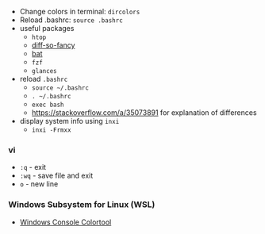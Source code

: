 - Change colors in terminal: `dircolors`
- Reload .bashrc: `source .bashrc`
- useful packages
  - `htop`
  - [diff-so-fancy](https://github.com/so-fancy/diff-so-fancy)
  - [bat](https://github.com/sharkdp/bat)
  - `fzf`
  - `glances`
- reload `.bashrc`
  - `source ~/.bashrc`
  - `. ~/.bashrc`
  - `exec bash`
  - <https://stackoverflow.com/a/35073891> for explanation of differences
- display system info using `inxi`
  - `inxi -Frmxx`

### vi

- `:q` - exit
- `:wq` - save file and exit
- `o` - new line

### Windows Subsystem for Linux (WSL)

- [Windows Console Colortool](https://blogs.msdn.microsoft.com/commandline/2017/08/11/introducing-the-windows-console-colortool/)
